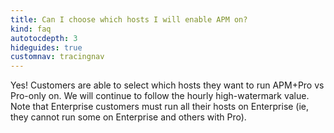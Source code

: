 ```yaml
---
title: Can I choose which hosts I will enable APM on?
kind: faq
autotocdepth: 3
hideguides: true
customnav: tracingnav
---
```


Yes! Customers are able to select which hosts they want to run APM+Pro vs Pro-only on. We will continue to follow the hourly high-watermark value. Note that Enterprise customers must run all their hosts on Enterprise (ie, they cannot run some on Enterprise and others with Pro).